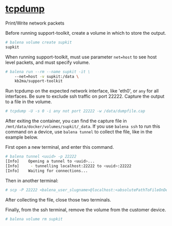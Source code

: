 # [tcpdump](https://www.tcpdump.org/)

Print/Write network packets

Before running support-toolkit, create a volume in which to store the output.
```bash
# balena volume create supkit
supkit
```

When running support-toolkit, must use parameter `net=host` to see host level packets, and must specify volume.
```bash
# balena run --rm --name supkit -it \
    --net=host -v supkit:/data \
    kb2ma/support-toolkit
```

Run tcpdump on the expected network interface, like 'eth0', or `any` for all interfaces. Be sure to exclude ssh traffic on port 22222. Capture the output to a file in the volume.
```bash
# tcpdump -U -s 0 -i any not port 22222 -w /data/dumpfile.cap
```

After exiting the container, you can find the capture file in `/mnt/data/docker/volumes/supkit/_data`. If you use `balena ssh` to run this command on a device, use `balena tunnel` to collect the file, like in the example below.

First open a new terminal, and enter this command.
```bash
# balena tunnel <uuid> -p 22222
[Info]    Opening a tunnel to <uuid>...
[Info]     - tunnelling localhost:22222 to <uuid>:22222
[Info]    Waiting for connections...
```

Then in another terminal:
```bash
# scp -P 22222 <balena_user_slugname>@localhost:<absolutePathToFileOnDevice> <destination>
```
After collecting the file, close those two terminals.

Finally, from the ssh terminal, remove the volume from the customer device.
```bash
# balena volume rm supkit
```
